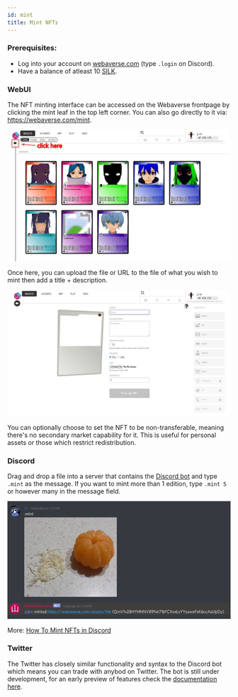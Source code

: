 ```yaml
---
id: mint
title: Mint NFTs
---
```


### Prerequisites:
- Log into your account on [webaverse.com](../webaverse/start.md) (type `.login` on Discord).
- Have a balance of atleast 10 [SILK](../market/silk-guide.md).

### WebUI

The NFT minting interface can be accessed on the Webaverse frontpage by clicking the mint leaf in the top left corner. You can also go directly to it via: https://webaverse.com/mint.

![](/img/mint-button.jpg)

Once here, you can upload the file or URL to the file of what you wish to mint then add a title + description.

![](/img/mint-ui.jpg)

You can optionally choose to set the NFT to be non-transferable, meaning there's no secondary market capability for it. This is useful for personal assets or those which restrict redistribution.


### Discord

Drag and drop a file into a server that contains the [Discord bot](https://webaverse.com/discordbot) and type `.mint` as the message. If you want to mint more than 1 edition, type `.mint 5` or however many in the message field.

![Minting an image NFT in Discord](/img/mint.jpg)

More: [How To Mint NFTs in Discord](/docs/create/mint-discord)

### Twitter

The Twitter has closely similar functionality and syntax to the Discord bot which means you can trade with anybod on Twitter. The bot is still under development, for an early preview of features check the [documentation here](https://docs.webaverse.com/docs/webaverse/twitter-bot).
